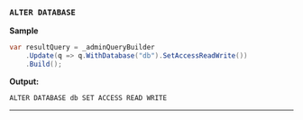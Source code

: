 ### `ALTER DATABASE`

**Sample**
```csharp
var resultQuery = _adminQueryBuilder
    .Update(q => q.WithDatabase("db").SetAccessReadWrite())
    .Build();
```
**Output:**
```cypher
ALTER DATABASE db SET ACCESS READ WRITE
```
------